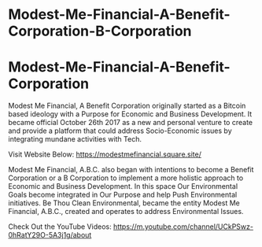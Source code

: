 # Modest-Me-Financial-A-Benefit-Corporation-B-Corporation

# Modest-Me-Financial-A-Benefit-Corporation
<!DOCTYPE html>
<html lang="en">
<head> 
<meta charset="utf-8" />
</head>
<body>
<p>Modest Me Financial, A Benefit Corporation originally started as a Bitcoin based ideology
with a Purpose for Economic and Business Development.
It became official October 26th 2017 as a new and personal venture to create and provide a platform
that could address Socio-Economic issues by integrating mundane activities with Tech.

Visit Website Below: 
https://modestmefinancial.square.site/
</p>
<p>Modest Me Financial, A.B.C. also began with intentions to become a Benefit Corporation
or a B Corporation to implement a more holistic approach to Economic and Business Development.
In this space Our Environmental Goals become integrated in Our Purpose and help Push Environmental initiatives.
Be Thou Clean Environmental, became the entity Modest Me Financial, A.B.C., created and operates to
address Environmental Issues.

Check Out the YouTube Videos:
https://m.youtube.com/channel/UCkPSwz-0hRatY29O-5A3j1g/about
</p>
</body>
</html>
